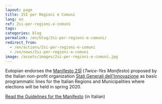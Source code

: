 ```yaml
---
layout: page
title: 2SÌ per Regioni e Comuni
lang: en
ref: 2si-per-regioni-e-comuni
tags:
categories: blog
permalink: /en/blog/2si-per-regioni-e-comuni/
redirect_from:
  - /en/actions/2si-per-regioni-e-comuni
  - /en/news/2si-per-regioni-e-comuni
image: /assets/images/2si-per-regioni-e-comuni.jpg
---
```


Eutopian endorses the [Manifesto 2SÌ](https://www.statigeneralinnovazione.it/online/appuntamento-per-il-19-febbraio-2020-2si-per-regioni-e-comuni/) (*Twice-Yes Manifesto*) proposed by the Italian non-profit organization [Stati Generali dell'Innovazione](https://www.statigeneralinnovazione.it/) as basic programmatic lines for the Italian Regions and Municipalities where elections will be held in spring 2020.

[Read the Guidelines for the Manifesto](https://www.statigeneralinnovazione.it/online/wp-content/uploads/2020/02/Linee_Guida_per_il_Manifesto_2Si.pdf) (in Italian)
